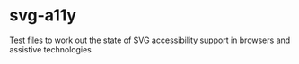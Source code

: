 # svg-a11y

[Test files](http://svg-access-w3cg.github.io/svg-a11y-tests/index.html) to work out the state of SVG accessibility support in browsers and assistive technologies
